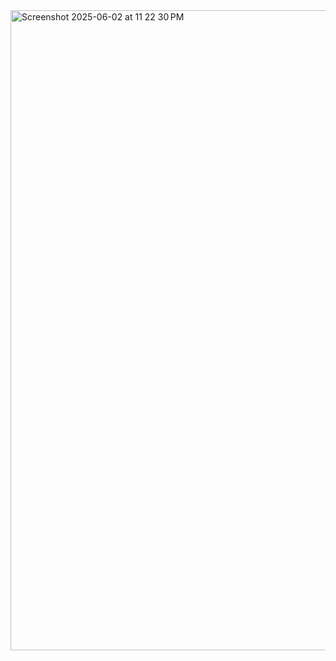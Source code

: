<img width="1024" alt="Screenshot 2025-06-02 at 11 22 30 PM" src="https://github.com/user-attachments/assets/46132064-1702-44cf-8db5-18fe486c3d73" />
